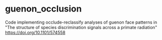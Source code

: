 # guenon_occlusion
Code implementing occlude-reclassify analyses of guenon face patterns in "The structure of species discrimination signals across a primate radiation" https://doi.org/10.1101/574558 
